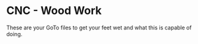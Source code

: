 # CNC - Wood Work
These are your GoTo files to get your feet wet and what this is capable of doing.
